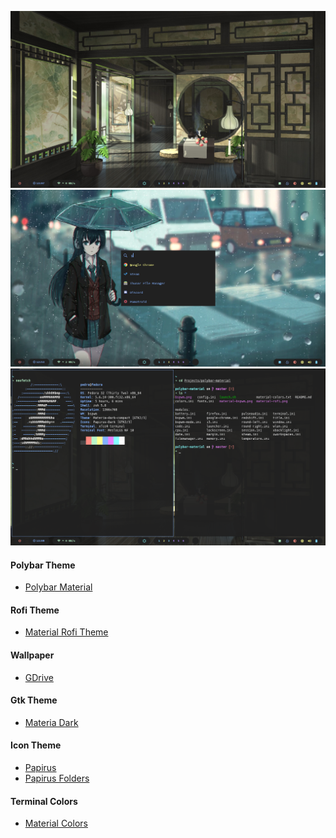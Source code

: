 ![](https://raw.githubusercontent.com/Murzchnvok/dotfiles-bspwm/master/bspwm.png)
![](https://raw.githubusercontent.com/Murzchnvok/dotfiles-bspwm/master/material-rofi.png)
![](https://raw.githubusercontent.com/Murzchnvok/dotfiles-bspwm/master/material-bspwm.png)

#### Polybar Theme
  - [Polybar Material](https://github.com/rzchnvok/polybar-material)

#### Rofi Theme
- [Material Rofi Theme](https://github.com/Murzchnvok/material-rofi-theme)

#### Wallpaper
  - [GDrive](https://drive.google.com/file/d/1NuNEOlN3iGJdMm4E0h_FZnYNwbqwNKj7/view?usp=sharing)

#### Gtk Theme
  - [Materia Dark](https://github.com/nana-4/materia-theme)

#### Icon Theme
  - [Papirus](https://github.com/PapirusDevelopmentTeam/papirus-icon-theme)
  - [Papirus Folders](https://github.com/PapirusDevelopmentTeam/papirus-folders)

#### Terminal Colors
  - [Material Colors](https://github.com/Murzchnvok/polybar-material/blob/master/material-colors.txt)
